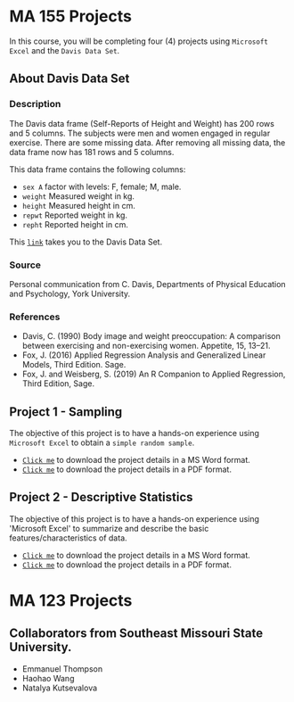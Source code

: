 # MA 155 Projects

In this course, you will be completing four (4) projects using `Microsoft Excel` and the `Davis Data Set`. 

## About Davis Data Set
### Description

The Davis data frame (Self-Reports of Height and Weight) has 200 rows and 5 columns. The subjects were men and women engaged in regular exercise. There are some missing data. After removing all missing data, the data frame now has 181 rows and 5 columns. 

This data frame contains the following columns:
- `sex A` factor with levels: F, female; M, male.
- `weight` Measured weight in kg.
- `height` Measured height in cm.
- `repwt` Reported weight in kg.
- `repht` Reported height in cm.

This [`link`](https://github.com/sylvadon5/data-files/blob/main/Davis.xlsx) takes you to the Davis Data Set. 

### Source
Personal communication from C. Davis, Departments of Physical Education and Psychology, York University.

### References
- Davis, C. (1990) Body image and weight preoccupation: A comparison between exercising and non-exercising women. Appetite, 15, 13–21.
- Fox, J. (2016) Applied Regression Analysis and Generalized Linear Models, Third Edition. Sage.
- Fox, J. and Weisberg, S. (2019) An R Companion to Applied Regression, Third Edition, Sage.


## Project 1 - Sampling
The objective of this project is to have a hands-on experience using `Microsoft Excel` to obtain a `simple random sample`.
- [`Click me`](https://github.com/sylvadon5/Statistics-Projects/blob/main/Project-1-%20SRS.docx) to download the project details in a MS Word format.
- [`Click me`](https://github.com/sylvadon5/Statistics-Projects/blob/main/Project-1-%20SRS.pdf) to download the project details in a PDF format.

## Project 2 - Descriptive Statistics
The objective of this project is to have a hands-on experience using 'Microsoft Excel' to summarize and describe the basic features/characteristics of data.
- [`Click me`](https://github.com/sylvadon5/Statistics-Projects/blob/main/Project-2-Descriptive-Statistics.docx) to download the project details in a MS Word format.
- [`Click me`](https://github.com/sylvadon5/Statistics-Projects/blob/main/Project-2-Descriptive-Statistics.pdf) to download the project details in a PDF format. 


# MA 123 Projects



## Collaborators from Southeast Missouri State University.

- Emmanuel Thompson
- Haohao Wang
- Natalya Kutsevalova
